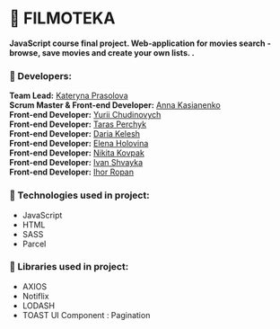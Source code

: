 # :movie_camera: FILMOTEKA

**JavaScript course final project. Web-application for movies search - browse, save movies and create your own lists. .**

### :gem: Developers:

**Team Lead:** [Kateryna Prasolova](https://github.com/nadtosonna)  
**Scrum Master & Front-end Developer:** [Anna Kasianenko](https://github.com/1Anka1)  
**Front-end Developer:** [Yurii Chudinovych](https://github.com/yuriichudinovych)  
**Front-end Developer:** [Taras Perchyk](https://github.com/Sarat862)  
**Front-end Developer:** [Daria Kelesh](https://github.com/DariaKelesh)  
**Front-end Developer:** [Elena Holovina](https://github.com/Elena-Holz)  
**Front-end Developer:** [Nikita Kovpak](https://github.com/nikstyles)  
**Front-end Developer:** [Ivan Shvayka](https://github.com/barmaglot91)  
**Front-end Developer:** [Ihor Ropan](https://github.com/ROPAN1991)

### :pushpin: Technologies used in project:

+ JavaScript
+ HTML
+ SASS
+ Parcel

### :pushpin: Libraries used in project:

+ AXIOS
+ Notiflix
+ LODASH
+ TOAST UI Component : Pagination
